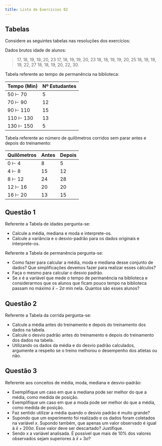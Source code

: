```yaml
---
title: Lista de Exercícios 02
---
```

## Tabelas

Considere as seguintes tabelas nas resoluções dos exercícios:

Dados brutos idade de alunos:

> 17, 18, 19, 19, 20, 23 17, 18, 19, 19, 20, 23 18, 18, 19, 19, 20, 25 18, 18, 19, 19, 22, 27 18, 18, 19, 20, 22, 30.

Tabela referente ao tempo de permanência na biblioteca:

| Tempo (Min) | Nº Estudantes |
| ----------- | ------------- |
| 50 ⊢ 70     | 5             |
| 70 ⊢ 90     | 12            |
| 90 ⊢ 110    | 15            |
| 110 ⊢ 130   | 13            |
| 130 ⊢ 150   | 5             |

Tabela referente ao número de quilômetros corridos sem parar antes e depois do treinamento:

| Quilômetros | Antes | Depois |
| ----------- | ----- | ------ |
| 0 ⊢ 4       | 8     | 5      |
| 4 ⊢ 8       | 15    | 12     |
| 8 ⊢ 12      | 24    | 28     |
| 12 ⊢ 16     | 20    | 20     |
| 16 ⊢ 20     | 13    | 15     |


## Questão 1

Referente a Tabela de idades pergunta-se:

- Calcule a média, mediana e moda e interprete-os.
- Calcule a variância e o desvio-padrão para os dados originais e interprete-os.


Referente a Tabela de permanência pergunta-se:

- Como fazer para calcular a média, moda e mediana desse conjunto de dados?
  Que simplificações devemos fazer para realizar esses cálculos?
- Faça o mesmo para calcular o desvio padrão.
- Se $x$ é a variável que mede o tempo de permanência na biblioteca e considerarmos que os alunos que ficam pouco tempo na biblioteca passam no máximo $\bar{x} - 2\sigma$ min nela.
  Quantos são esses alunos?

## Questão 2

Referente a Tabela da corrida pergunta-se:

- Calcule a média antes do treinamento e depois do treinamento dos dados na tabela.
- Calcule o desvio padrão antes do treinamento e depois do treinamento dos dados na tabela.
- Utilizando os dados da média e do desvio padrão calculados, argumente a respeito se o treino melhorou o desempenho dos atletas ou não.

## Questão 3

Referente aos conceitos de média, moda, mediana e desvio-padrão:

- Exemplifique um caso em que a mediana pode ser melhor do que a média, como medida de posição.
- Exemplifique um caso em que a moda pode ser melhor do que a média, como medida de posição.
- Faz sentido utilizar a média quando o desvio padrão é muito grande?
- Supondo que um experimento foi realizado e os dados foram coletados na variável $x$.
  Supondo também, que apenas um valor observado é igual à $\bar{x} + 200\sigma$.
  Esse valor deve ser descartado?
  Justifique.
- Sendo $x$ a variável analisada.
  É possível que mais de 10% dos valores observados sejam superiores à $\bar{x} + 3\sigma$?

